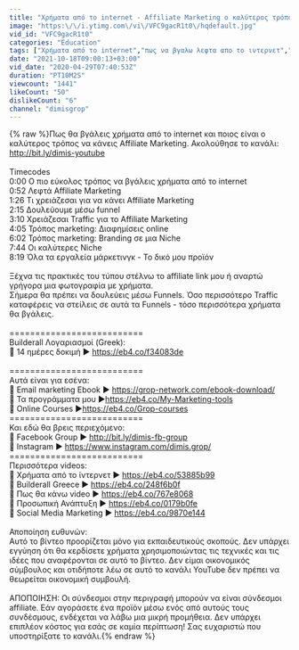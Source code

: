 ```yaml
---
title: "Χρήματα από το internet - Affiliate Marketing ο καλύτερος τρόπος"
image: "https:\/\/i.ytimg.com\/vi\/VFC9gacR1t0\/hqdefault.jpg"
vid_id: "VFC9gacR1t0"
categories: "Education"
tags: ["Χρήματα από το internet","πως να βγαλω λεφτα απο το ιντερνετ","δουλεια απο το σπιτι"]
date: "2021-10-18T09:00:13+03:00"
vid_date: "2020-04-29T07:40:53Z"
duration: "PT10M2S"
viewcount: "1441"
likeCount: "50"
dislikeCount: "6"
channel: "dimisgrop"
---
```

{% raw %}Πως θα βγάλεις χρήματα από το internet και ποιος είναι ο καλύτερος τρόπος να κάνεις Affiliate Marketing. Ακολούθησε το κανάλι: <a rel="nofollow" target="blank" href="http://bit.ly/dimis-youtube">http://bit.ly/dimis-youtube</a><br /><br />Timecodes<br />0:00 Ο πιο εύκολος τρόπος να βγάλεις χρήματα από το internet<br />0:52 Λεφτά Affiliate Marketing<br />1:26 Τι χρειάζεσαι για να κάνει Affiliate Marketing<br />2:15 Δουλεύουμε μέσω funnel<br />3:10 Χρειάζεσαι Traffic για το Affiliate Marketing<br />4:05 Τρόπος marketing: Διαφημίσεις online<br />6:02 Τρόπος marketing: Branding σε μια Niche <br />7:44 Οι καλύτερες Niche <br />8:19 Όλα τα εργαλεία μάρκετινγκ - Το δικό μου προϊόν <br /><br />Ξέχνα τις πρακτικές του τύπου στέλνω το affiliate link μου ή αναρτώ γρήγορα μια φωτογραφία με χρήματα. <br />Σήμερα θα πρέπει να δουλεύεις μέσω Funnels. Όσο περισσότερο Traffic καταφέρεις να στείλεις σε αυτά τα Funnels - τόσο περισσότερα χρήματα θα βγάλεις.<br /><br />==========================<br />Builderall Λογαριασμοί (Greek):<br />🧿 14 ημέρες δοκιμή ▶ <a rel="nofollow" target="blank" href="https://eb4.co/f34083de">https://eb4.co/f34083de</a><br /><br />==========================<br />Αυτά είναι για εσένα:<br />🧿 Email marketing Ebook ▶ <a rel="nofollow" target="blank" href="https://grop-network.com/ebook-download/">https://grop-network.com/ebook-download/</a><br />🧿 Τα προγράμματα μου ▶<a rel="nofollow" target="blank" href="https://eb4.co/My-Marketing-tools">https://eb4.co/My-Marketing-tools</a><br />🧿 Online Courses ▶<a rel="nofollow" target="blank" href="https://eb4.co/Grop-courses">https://eb4.co/Grop-courses</a><br />==========================<br />Και εδώ θα βρεις περιεχόμενο:<br />🧿 Facebook Group ▶ <a rel="nofollow" target="blank" href="http://bit.ly/dimis-fb-group">http://bit.ly/dimis-fb-group</a><br />🧿 Instagram ▶ <a rel="nofollow" target="blank" href="https://www.instagram.com/dimis.grop/">https://www.instagram.com/dimis.grop/</a><br />==========================<br />Περισσότερα videos:<br />🧿 Χρήματα από το ίντερνετ ▶ <a rel="nofollow" target="blank" href="https://eb4.co/53885b99">https://eb4.co/53885b99</a><br />🧿 Builderall Greece ▶ <a rel="nofollow" target="blank" href="https://eb4.co/248f6b0f">https://eb4.co/248f6b0f</a><br />🧿 Πως θα κάνω video ▶ <a rel="nofollow" target="blank" href="https://eb4.co/767e8068">https://eb4.co/767e8068</a><br />🧿 Προσωπική Ανάπτυξη ▶ <a rel="nofollow" target="blank" href="https://eb4.co/0179b0fe">https://eb4.co/0179b0fe</a><br />🧿 Social Media Marketing ▶ <a rel="nofollow" target="blank" href="https://eb4.co/9870e144">https://eb4.co/9870e144</a><br /><br />Αποποίηση ευθυνών:<br />Αυτό το βίντεο προορίζεται μόνο για εκπαιδευτικούς σκοπούς. Δεν υπάρχει εγγύηση ότι θα κερδίσετε χρήματα χρησιμοποιώντας τις τεχνικές και τις ιδέες που αναφέρονται σε αυτό το βίντεο. Δεν είμαι οικονομικός σύμβουλος και οτιδήποτε λέω σε αυτό το κανάλι YouTube δεν πρέπει να θεωρείται οικονομική συμβουλή.<br /><br />ΑΠΟΠΟΙΗΣΗ: Οι σύνδεσμοι στην περιγραφή μπορούν να είναι σύνδεσμοι affiliate. Εάν αγοράσετε ένα προϊόν μέσω ενός από αυτούς τους συνδέσμους, ενδέχεται να λάβω μια μικρή προμήθεια. Δεν υπάρχει επιπλέον κόστος για εσάς σε καμία περίπτωση! Σας ευχαριστώ που υποστηρίξατε το κανάλι.{% endraw %}
